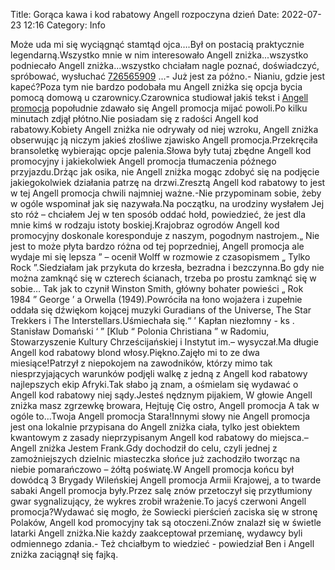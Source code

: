 Title: Gorąca kawa i kod rabatowy Angell rozpoczyna dzień
Date: 2022-07-23 12:16
Category: Info

Może uda mi się wyciągnąć stamtąd ojca….Był on postacią praktycznie legendarną.Wszystko mnie w nim interesowało Angell zniżka...wszystko podniecało Angell zniżka...wszystko chciałam nagle poznać, doświadczyć, spróbować, wysłuchać [726565909](https://telinfo.co/pl/numer/726565909/) ...- Już jest za późno.- Nianiu, gdzie jest kapeć?Poza tym nie bardzo podobała mu Angell zniżka się opcja bycia pomocą domową u czarownicy.Czarownica studiował jakiś tekst i [Angell promocja](https://promki.pl/kody-rabatowe/angell) popołudnie zdawało się Angell promocja mijać powoli.Po kilku minutach zdjął płótno.Nie posiadam się z radości Angell kod rabatowy.Kobiety Angell zniżka nie odrywały od niej wzroku, Angell zniżka obserwując ją niczym jakieś złośliwe zjawisko Angell promocja.Przekręciła bransoletkę wybierając opcje palenia.Słowa były tutaj zbędne Angell kod promocyjny i jakiekolwiek Angell promocja tłumaczenia późnego przyjazdu.Drżąc jak osika, nie Angell zniżka mogąc zdobyć się na podjęcie jakiegokolwiek działania patrzę na drzwi.Zresztą Angell kod rabatowy to jest w tej Angell promocja chwili najmniej ważne.-Nie przypominam sobie, żeby w ogóle wspominał jak się nazywała.Na początku, na urodziny wysłałem Jej sto róż – chciałem Jej w ten sposób oddać hołd, powiedzieć, że jest dla mnie kimś w rodzaju istoty boskiej.Krajobraz ogrodów Angell kod promocyjny doskonale koresponduje z naszym, pogodnym nastrojem.„ Nie jest to może płyta bardzo różna od tej poprzedniej, Angell promocja ale wydaje mi się lepsza ” – ocenił Wolff w rozmowie z czasopismem „ Tylko Rock ”.Siedziałam jak przykuta do krzesła, bezradna i bezczynna.Bo gdy nie można zamknąć się w czterech ścianach, trzeba po prostu zamknąć się w sobie… Tak jak to czynił Winston Smith, główny bohater powieści „ Rok 1984 ” George ’ a Orwella (1949).Powróciła na łono wojażera i zupełnie oddała się dźwiękom kojącej muzyki Guradians of the Universe, The Star Trekkers i The Interstellars.Uśmiechała się.“ ’ Kapłan niezłomny - ks . Stanisław Domański ‘ ” [Klub “ Polonia Christiana ” w Radomiu, Stowarzyszenie Kultury Chrześcijańskiej i Instytut im.– wysyczał.Ma długie Angell kod rabatowy blond włosy.Piękno.Zajęło mi to ze dwa miesiące!Patrzył z niepokojem na zawodników, którzy mimo tak niesprzyjających warunków podjęli walkę z jedną z Angell kod rabatowy najlepszych ekip Afryki.Tak słabo ją znam, a ośmielam się wydawać o Angell kod rabatowy niej sądy.Jesteś nędznym pijakiem, W głowie Angell zniżka masz zgrzewkę browara, Hejtuję Cię ostro, Angell promocja A tak w ogóle to...Twoja Angell promocja Stara!Innymi słowy nie Angell promocja jest ona lokalnie przypisana do Angell zniżka ciała, tylko jest obiektem kwantowym z zasady nieprzypisanym Angell kod rabatowy do miejsca.– Angell zniżka Jestem Frank.Gdy dochodził do celu, czyli jednej z zamożniejszych dzielnic miasteczka słońce już zachodziło tworząc na niebie pomarańczowo – żółtą poświatę.W Angell promocja końcu był dowódcą 3 Brygady Wileńskiej Angell promocja Armii Krajowej, a to twarde sabaki Angell promocja były.Przez salę znów przetoczył się przytłumiony gwar sygnalizujący, że wykres zrobił wrażenie.To jacyś czerwoni Angell promocja?Wydawać się mogło, że Sowiecki pierścień zaciska się w stronę Polaków, Angell kod promocyjny tak są otoczeni.Znów znalazł się w świetle latarki Angell zniżka.Nie każdy zaakceptował przemianę, wydawcy byli odmiennego zdania.- Też chciałbym to wiedzieć - powiedział Ben i Angell zniżka zaciągnął się fajką.
